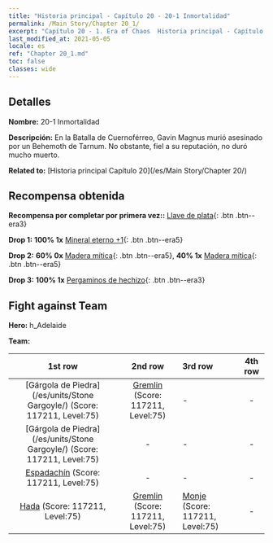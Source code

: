 ```yaml
---
title: "Historia principal - Capítulo 20 - 20-1 Inmortalidad"
permalink: /Main Story/Chapter 20_1/
excerpt: "Capítulo 20 - 1. Era of Chaos  Historia principal - Capítulo 20_1. 20-1 Inmortalidad"
last_modified_at: 2021-05-05
locale: es
ref: "Chapter 20_1.md"
toc: false
classes: wide
---
```


## Detalles

 **Nombre:** 20-1 Inmortalidad

 **Descripción:** En la Batalla de Cuernoférreo, Gavin Magnus murió asesinado por un Behemoth de Tarnum. No obstante, fiel a su reputación, no duró mucho muerto.

 **Related to:** [Historia principal Capítulo 20](/es/Main Story/Chapter 20/)

## Recompensa obtenida

 **Recompensa por completar por primera vez::** [Llave de plata](/ItemsES/con_693/){: .btn .btn--era3}

 **Drop 1:** **100% 1x** [Mineral eterno +1](/ItemsES/mat_68/){: .btn .btn--era5}

 **Drop 2:** **60% 0x** [Madera mítica](/ItemsES/mat_62/){: .btn .btn--era5}, **40% 1x** [Madera mítica](/ItemsES/mat_62/){: .btn .btn--era5}

 **Drop 3:** **100% 1x** [Pergaminos de hechizo](/ItemsES/con_694/){: .btn .btn--era3}


## Fight against Team
 **Hero:** h_Adelaide

 **Team:**


  | 1st row | 2nd row | 3rd row | 4th row |
  |:----:|:----:|:----|:----:|
  | [Gárgola de Piedra](/es/units/Stone Gargoyle/) (Score: 117211, Level:75)  | [Gremlin](/es/units/Gremlin/) (Score: 117211, Level:75)  | - | - |
  | [Gárgola de Piedra](/es/units/Stone Gargoyle/) (Score: 117211, Level:75)  | - | - | - |
  | [Espadachín](/es/units/Swordsman/) (Score: 117211, Level:75)  | - | - | - |
  | [Hada](/es/units/Sprite/) (Score: 117211, Level:75)  | [Gremlin](/es/units/Gremlin/) (Score: 117211, Level:75)  | [Monje](/es/units/Monk/) (Score: 117211, Level:75)  | - |


